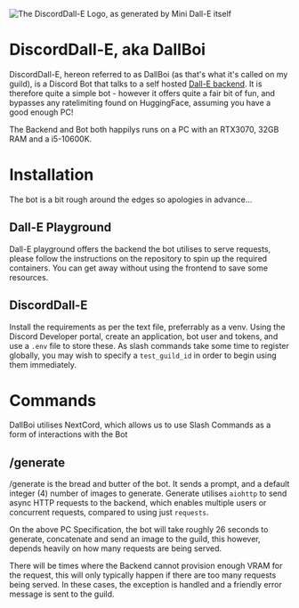 
![The DiscordDall-E Logo, as generated by Mini Dall-E itself](https://i.imgur.com/S636SrP.png)
# DiscordDall-E, aka DallBoi

DiscordDall-E, hereon referred to as DallBoi (as that's what it's called on my guild), is a Discord Bot that talks to a self hosted [Dall-E backend](https://github.com/saharmor/dalle-playground). It is therefore quite a simple bot - however it offers quite a fair bit of fun, and bypasses any ratelimiting found on HuggingFace, assuming you have a good enough PC!

The Backend and Bot both happilys runs on a PC with an RTX3070, 32GB RAM and a i5-10600K.

# Installation
The bot is a bit rough around the edges so apologies in advance...

## Dall-E Playground
Dall-E playground offers the backend the bot utilises to serve requests, please follow the instructions on the repository to spin up the required containers. You can get away without using the frontend to save some resources.

## DiscordDall-E
Install the requirements as per the text file, preferrably as a venv. Using the Discord Developer portal, create an application, bot user and tokens, and use a `.env` file to store these. As slash commands take some time to register globally, you may wish to specify a `test_guild_id` in order to begin using them immediately.   

# Commands

DallBoi utilises NextCord, which allows us to use Slash Commands as a form of interactions with the Bot

## /generate

/generate is the bread and butter of the bot. It sends a prompt, and a default integer (4) number of images to generate. Generate utilises `aiohttp` to send async HTTP requests to the backend, which enables multiple users or concurrent requests, compared to using just `requests`. 

On the above PC Specification, the bot will take roughly 26 seconds to generate, concatenate and send an image to the guild, this however, depends heavily on how many requests are being served.

There will be times where the Backend cannot provision enough VRAM for the request, this will only typically happen if there are too many requests being served. In these cases, the exception is handled and a friendly error message is sent to the guild.




